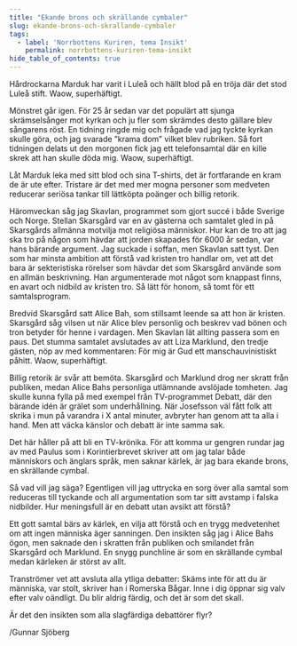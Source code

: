 ```yaml
---
title: "Ekande brons och skrällande cymbaler"
slug: ekande-brons-och-skrallande-cymbaler
tags:
  - label: 'Norrbottens Kuriren, tema Insikt'
    permalink: norrbottens-kuriren-tema-insikt
hide_table_of_contents: true
---
```

Hårdrockarna Marduk har varit i Luleå och hällt blod på en tröja där det stod Luleå stift. Waow, superhäftigt. 

<!--truncate-->

Mönstret går igen. För 25 år sedan var det populärt att sjunga skrämselsånger mot kyrkan och ju fler som skrämdes desto gällare blev sångarens röst. En tidning ringde mig och frågade vad jag tyckte kyrkan skulle göra, och jag svarade ”krama dom” vilket blev rubriken. Så fort tidningen delats ut den morgonen fick jag ett telefonsamtal där en kille skrek att han skulle döda mig. Waow, superhäftigt.

Låt Marduk leka med sitt blod och sina T-shirts, det är fortfarande en kram de är ute efter. Tristare är det med mer mogna personer som medveten reducerar seriösa tankar till lättköpta poänger och billig retorik.

Häromveckan såg jag Skavlan, programmet som gjort succé i både Sverige och Norge. Stellan Skarsgård var en av gästerna och samtalet gled in på Skarsgårds allmänna motvilja mot religiösa människor. Hur kan de tro att jag ska tro på någon som hävdar att jorden skapades för 6000 år sedan, var hans bärande argument. Jag suckade i soffan, men Skavlan satt tyst. Den som har minsta ambition att förstå vad kristen tro handlar om, vet att det bara är sekteristiska rörelser som hävdar det som Skarsgård använde som en allmän beskrivning. Han argumenterade mot något som knappast finns, en avart och nidbild av kristen tro. Så lätt för honom, så tomt för ett samtalsprogram.

Bredvid Skarsgård satt Alice Bah, som stillsamt leende sa att hon är kristen. Skarsgård såg vilsen ut när Alice blev personlig och beskrev vad bönen och tron betyder för henne i vardagen. Men Skavlan lät allting passera som en paus. Det stumma samtalet avslutades av att Liza Marklund, den tredje gästen, nöp av med kommentaren: För mig är Gud ett manschauvinistiskt påhitt. Waow, superhäftigt.

Billig retorik är svår att bemöta. Skarsgård och Marklund drog ner skratt från publiken, medan Alice Bahs personliga utlämnande avslöjade tomheten. Jag skulle kunna fylla på med exempel från TV-programmet Debatt, där den bärande idén är grälet som underhållning. När Josefsson väl fått folk att skrika i mun på varandra i X antal minuter, avbryter han genom att ta alla i hand. Men att väcka känslor och debatt är inte samma sak.

Det här håller på att bli en TV-krönika. För att komma ur gengren rundar jag av med Paulus som i Korintierbrevet skriver att om jag talar både människors och änglars språk, men saknar kärlek, är jag bara ekande brons, en skrällande cymbal. 

Så vad vill jag säga? Egentligen vill jag uttrycka en sorg över alla samtal som reduceras till tyckande och all argumentation som tar sitt avstamp i falska nidbilder. Hur meningsfull är en debatt utan avsikt att förstå? 

Ett gott samtal bärs av kärlek, en vilja att förstå och en trygg medvetenhet om att ingen människa äger sanningen. Den insikten såg jag i Alice Bahs ögon, men saknade den i skratten från publiken och smilandet från Skarsgård och Marklund. En snygg punchline är som en skrällande cymbal medan kärleken är störst av allt.

Tranströmer vet att avsluta alla ytliga debatter: Skäms inte för att du är människa, var stolt, skriver han i Romerska Bågar. Inne i dig öppnar sig valv efter valv oändligt. Du blir aldrig färdig, och det är som det skall. 

Är det den insikten som alla slagfärdiga debattörer flyr?

/Gunnar Sjöberg
